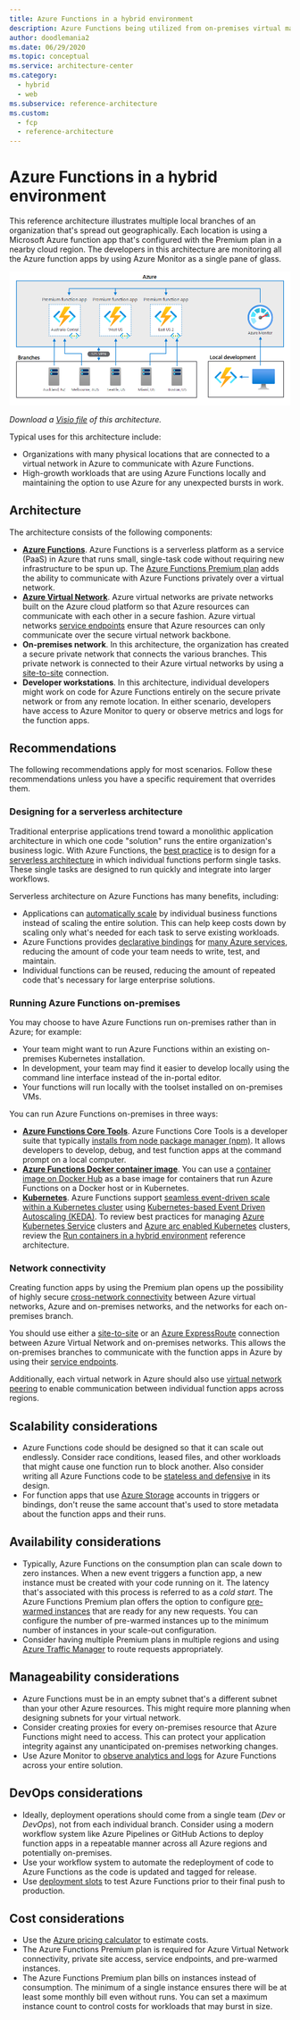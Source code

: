 ```yaml
---
title: Azure Functions in a hybrid environment
description: Azure Functions being utilized from on-premises virtual machines
author: doodlemania2
ms.date: 06/29/2020
ms.topic: conceptual
ms.service: architecture-center
ms.category:
  - hybrid
  - web
ms.subservice: reference-architecture
ms.custom:
  - fcp
  - reference-architecture
---
```


# Azure Functions in a hybrid environment

This reference architecture illustrates multiple local branches of an organization that's spread out geographically. Each location is using a Microsoft Azure function app that's configured with the Premium plan in a nearby cloud region. The developers in this architecture are monitoring all the Azure function apps by using Azure Monitor as a single pane of glass.

![The diagram illustrates multiple local virtual machines (VMs) that are connected to Azure Functions in different regions. Developers are monitoring their function apps by using Azure Monitor.][architectural-diagram]

*Download a [Visio file][architectural-diagram-visio-source] of this architecture.*

Typical uses for this architecture include:

- Organizations with many physical locations that are connected to a virtual network in Azure to communicate with Azure Functions.
- High-growth workloads that are using Azure Functions locally and maintaining the option to use Azure for any unexpected bursts in work.

## Architecture

The architecture consists of the following components:

- **[Azure Functions][azure-functions]**. Azure Functions is a serverless platform as a service (PaaS) in Azure that runs small, single-task code without requiring new infrastructure to be spun up. The [Azure Functions Premium plan][azure-functions-premium] adds the ability to communicate with Azure Functions privately over a virtual network.
- **[Azure Virtual Network][azure-virtual-network]**. Azure virtual networks are private networks built on the Azure cloud platform so that Azure resources can communicate with each other in a secure fashion. Azure virtual networks [service endpoints][azure-virtual-network-service-endpoints] ensure that Azure resources can only communicate over the secure virtual network backbone.
- **On-premises network**. In this architecture, the organization has created a secure private network that connects the various branches. This private network is connected to their Azure virtual networks by using a [site-to-site][azure-virtual-network-s2s] connection.
- **Developer workstations**. In this architecture, individual developers might work on code for Azure Functions entirely on the secure private network or from any remote location. In either scenario, developers have access to Azure Monitor to query or observe metrics and logs for the function apps.

## Recommendations

The following recommendations apply for most scenarios. Follow these recommendations unless you have a specific requirement that overrides them.

### Designing for a serverless architecture

Traditional enterprise applications trend toward a monolithic application architecture in which one code "solution" runs the entire organization's business logic. With Azure Functions, the [best practice][azure-functions-best-practices] is to design for a [serverless architecture][azure-architecture-center-serverless] in which individual functions perform single tasks. These single tasks are designed to run quickly and integrate into larger workflows.

Serverless architecture on Azure Functions has many benefits, including:

- Applications can [automatically scale][azure-functions-scale] by individual business functions instead of scaling the entire solution. This can help keep costs down by scaling only what's needed for each task to serve existing workloads.
- Azure Functions provides [declarative bindings][azure-functions-bindings] for [many Azure services][azure-functions-bindings-list], reducing the amount of code your team needs to write, test, and maintain.
- Individual functions can be reused, reducing the amount of repeated code that's necessary for large enterprise solutions.

### Running Azure Functions on-premises

You may choose to have Azure Functions run on-premises rather than in Azure; for example:

- Your team might want to run Azure Functions within an existing on-premises Kubernetes installation.
- In development, your team may find it easier to develop locally using the command line interface instead of the in-portal editor.
- Your functions will run locally with the toolset installed on on-premises VMs.

You can run Azure Functions on-premises in three ways:

- **[Azure Functions Core Tools][azure-functions-core-tools]**. Azure Functions Core Tools is a developer suite that typically [installs from node package manager (npm)][azure-functions-core-tools-install]. It allows developers to develop, debug, and test function apps at the command prompt on a local computer.
- **[Azure Functions Docker container image][azure-functions-docker]**. You can use a [container image on Docker Hub][azure-functions-docker-hub] as a base image for containers that run Azure Functions on a Docker host or in Kubernetes.
- **[Kubernetes][kubernetes]**. Azure Functions support [seamless event-driven scale within a Kubernetes cluster][azure-functions-kubernetes] using [Kubernetes-based Event Driven Autoscaling (KEDA)][kubernetes-keda]. To review best practices for managing [Azure Kubernetes Service][azure-kubernetes-service] clusters and [Azure arc enabled Kubernetes][azure-arc-kubernetes] clusters, review the [Run containers in a hybrid environment][reference-architecture-hybrid-containers] reference architecture.

### Network connectivity

Creating function apps by using the Premium plan opens up the possibility of highly secure [cross-network connectivity][azure-virtual-network-cross] between Azure virtual networks, Azure and on-premises networks, and the networks for each on-premises branch.

You should use either a [site-to-site][azure-virtual-network-s2s] or an [Azure ExpressRoute][azure-expressroute] connection between Azure Virtual Network and on-premises networks. This allows the on-premises branches to communicate with the function apps in Azure by using their [service endpoints][azure-virtual-network-service-endpoints].

Additionally, each virtual network in Azure should also use [virtual network peering][azure-virtual-network-peering] to enable communication between individual function apps across regions.

## Scalability considerations

- Azure Functions code should be designed so that it can scale out endlessly. Consider race conditions, leased files, and other workloads that might cause one function run to block another. Also consider writing all Azure Functions code to be [stateless and defensive][azure-functions-best-practices] in its design.
- For function apps that use [Azure Storage][azure-storage] accounts in triggers or bindings, don't reuse the same account that's used to store metadata about the function apps and their runs.

## Availability considerations

- Typically, Azure Functions on the consumption plan can scale down to zero instances. When a new event triggers a function app, a new instance must be created with your code running on it. The latency that's associated with this process is referred to as a *cold start*. The Azure Functions Premium plan offers the option to configure [pre-warmed instances][azure-functions-premium-warmed] that are ready for any new requests. You can configure the number of pre-warmed instances up to the minimum number of instances in your scale-out configuration.
- Consider having multiple Premium plans in multiple regions and using [Azure Traffic Manager][azure-traffic-manager] to route requests appropriately.

## Manageability considerations

- Azure Functions must be in an empty subnet that's a different subnet than your other Azure resources. This might require more planning when designing subnets for your virtual network.
- Consider creating proxies for every on-premises resource that Azure Functions might need to access. This can protect your application integrity against any unanticipated on-premises networking changes.
- Use Azure Monitor to [observe analytics and logs][azure-functions-monitor] for Azure Functions across your entire solution.

## DevOps considerations

- Ideally, deployment operations should come from a single team (*Dev* or *DevOps*), not from each individual branch. Consider using a modern workflow system like Azure Pipelines or GitHub Actions to deploy function apps in a repeatable manner across all Azure regions and potentially on-premises.
- Use your workflow system to automate the redeployment of code to Azure Functions as the code is updated and tagged for release.
- Use [deployment slots][azure-functions-deployment-slots] to test Azure Functions prior to their final push to production.

## Cost considerations

- Use the [Azure pricing calculator][azure-pricing-calculator] to estimate costs.
- The Azure Functions Premium plan is required for Azure Virtual Network connectivity, private site access, service endpoints, and pre-warmed instances.
- The Azure Functions Premium plan bills on instances instead of consumption. The minimum of a single instance ensures there will be at least some monthly bill even without runs. You can set a maximum instance count to control costs for workloads that may burst in size.

[architectural-diagram]: ./images/azure-functions-hybrid.png
[architectural-diagram-visio-source]: https://archcenter.blob.core.windows.net/cdn/azure-functions-hybrid.vsdx
[azure-arc-kubernetes]: /azure/azure-arc/kubernetes/
[azure-architecture-center-serverless]: ../serverless-quest/serverless-overview.md
[azure-expressroute]: /azure/expressroute/
[azure-functions]: /azure/azure-functions/
[azure-functions-best-practices]: /azure/azure-functions/functions-best-practices
[azure-functions-bindings]: /azure/azure-functions/functions-bindings-example
[azure-functions-bindings-list]: /azure/azure-functions/functions-triggers-bindings#supported-bindings
[azure-functions-core-tools]: https://github.com/azure/azure-functions-core-tools
[azure-functions-core-tools-install]: /azure/azure-functions/functions-run-local#install-the-azure-functions-core-tools
[azure-functions-deployment-slots]: /azure/azure-functions/functions-deployment-slots
[azure-functions-docker]: /azure/azure-functions/functions-create-function-linux-custom-image
[azure-functions-docker-hub]: https://hub.docker.com/_/microsoft-azure-functions-base
[azure-functions-kubernetes]: /azure/azure-functions/functions-kubernetes-keda
[azure-functions-monitor]: /azure/azure-functions/functions-monitoring
[azure-functions-premium]: /azure/azure-functions/functions-premium-plan
[azure-functions-premium-warmed]: /azure/azure-functions/functions-premium-plan#pre-warmed-instances
[azure-functions-scale]: /azure/azure-functions/functions-scale
[azure-kubernetes-service]: /azure/aks/
[azure-pricing-calculator]: https://azure.microsoft.com/pricing/calculator/
[azure-storage]: /azure/storage
[azure-traffic-manager]: /azure/traffic-manager
[azure-virtual-network]: /azure/virtual-network/
[azure-virtual-network-cross]: /azure/expressroute/cross-network-connectivity
[azure-virtual-network-peering]: /azure/virtual-network/virtual-network-peering-overview
[azure-virtual-network-service-endpoints]: /azure/virtual-network/virtual-network-service-endpoints-overview
[azure-virtual-network-s2s]: /azure/vpn-gateway/vpn-gateway-howto-site-to-site-resource-manager-portal
[kubernetes]: https://kubernetes.io/
[kubernetes-keda]: https://keda.sh/
[reference-architecture-hybrid-containers]: hybrid-containers.md